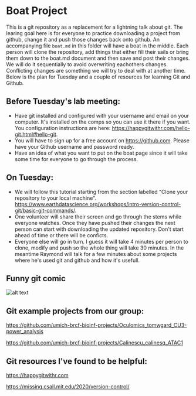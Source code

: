 # Boat Project
This is a git repository as a replacement for a lightning talk about git.  The learing goal here is for everyone to practice downloading a project from github, change it and push those changes back onto github.  An accompanying file `boat.md` in this folder will have a boat in the middle.  Each person will clone the repository, add things that either fill their sails or bring them down to the boat.md document and then save and post their changes.  We will do it sequentially to avoid overwriting eachothers changes.  Conflicting changes are something we will try to deal with at another time.  Below is the plan for Tuesday and a couple of resources for learning Git and Github.  

## Before Tuesday's lab meeting:
* Have git installed and configured with your username and email on your computer.  It's installed on the comps so you can use it there if you want.  You configuration instructions are here: https://happygitwithr.com/hello-git.html#hello-git. 
* You will have to sign up for a free account on https://github.com.  Please have your Github username and password ready.  
* Have an idea of what you want to put on the boat page since it will take some time for everyone to go through the process.  

## On Tuesday:  

* We will follow this tutorial starting from the section labelled "Clone your repository to your local machine".  https://www.earthdatascience.org/workshops/intro-version-control-git/basic-git-commands/. 
* One volunteer will share their screen and go through the stems while everyone watches.  Once they have pushed their changes the next person can start with downloading the updated repository.  Don't start ahead of time or there will be conficts.  
* Everyone else will go in turn.  I guess it will take 4 minutes per person to clone, modify and push so the whole thing will take 30 minutes.  In the meantime Raymond will talk for a few minutes about some projects where he's used git and github and how it's usefull.  

## Funny git comic

![alt text](https://imgs.xkcd.com/comics/git.png)

## Git example projects from our group:  

https://github.com/umich-brcf-bioinf-projects/Oculomics_tomwgard_CU3-power_analysis

https://github.com/umich-brcf-bioinf-projects/Calinescu_calinesq_ATAC1

## Git resources I've found to be helpful:  

https://happygitwithr.com

https://missing.csail.mit.edu/2020/version-control/
